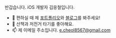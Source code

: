 반갑습니다. iOS 개발자 김응철입니다.

- 🍎 편하실 때 제 [포트폴리오](https://eung7.super.site/)와 [블로그](https://medium.com/@eung7)를 봐주세요!
- 🚵 산책과 저전거 타기를 좋아해요.
- 📫 제 이메일 주소입니다. e.cheol8567@gmail.com
